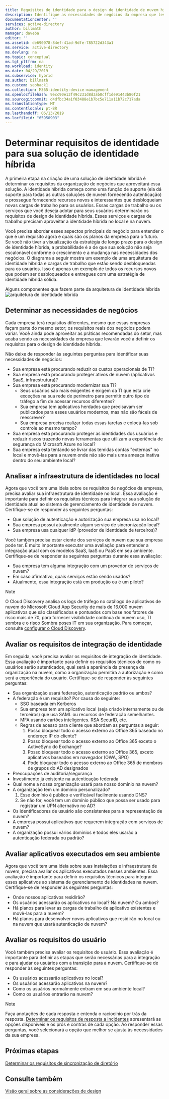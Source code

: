 ```yaml
---
title: Requisitos de identidade para o design de identidade de nuvem híbrida do Azure | Microsoft Docs
description: Identifique as necessidades de negócios da empresa que levarão você definir os requisitos para o design de identidade híbrida.
documentationcenter: ''
services: active-directory
author: billmath
manager: daveba
editor: ''
ms.assetid: de690978-84ef-41ad-9dfe-785722d343a1
ms.service: active-directory
ms.devlang: na
ms.topic: conceptual
ms.tgt_pltfrm: na
ms.workload: identity
ms.date: 04/29/2019
ms.subservice: hybrid
ms.author: billmath
ms.custom: seohack1
ms.collection: M365-identity-device-management
ms.openlocfilehash: 9ecc90e13f49c231d8d3ab0cff1de91443b80f21
ms.sourcegitcommit: d4dfbc34a1f03488e1b7bc5e711a11b72c717ada
ms.translationtype: MT
ms.contentlocale: pt-BR
ms.lasthandoff: 06/13/2019
ms.locfileid: "65950903"
---
```

# <a name="determine-identity-requirements-for-your-hybrid-identity-solution"></a>Determinar requisitos de identidade para sua solução de identidade híbrida
A primeira etapa na criação de uma solução de identidade híbrida é determinar os requisitos da organização de negócios que aproveitará essa solução.  A identidade híbrida começa como uma função de suporte (ela dá suporte para todas as outras soluções de nuvem fornecendo autenticação) e prossegue fornecendo recursos novos e interessantes que desbloqueiam novas cargas de trabalho para os usuários.  Essas cargas de trabalho ou os serviços que você deseja adotar para seus usuários determinarão os requisitos de design de identidade híbrida.  Esses serviços e cargas de trabalho precisam aproveitar a identidade híbrida no local e na nuvem.  

Você precisa abordar esses aspectos principais do negócio para entender o que é um requisito agora e quais são os planos da empresa para o futuro. Se você não tiver a visualização da estratégia de longo prazo para o design de identidade híbrida, a probabilidade é a de que sua solução não seja escalonável conforme o crescimento e a mudança nas necessidades dos negócios. O diagrama a seguir mostra um exemplo de uma arquitetura de identidade híbrida e cargas de trabalho que estão sendo desbloqueadas para os usuários. Isso é apenas um exemplo de todos os recursos novos que podem ser desbloqueados e entregues com uma estratégia de identidade híbrida sólida. 

Alguns componentes que fazem parte da arquitetura de identidade híbrida ![arquitetura de identidade híbrida](./media/plan-hybrid-identity-design-considerations/hybrid-identity-architechture.png)

## <a name="determine-business-needs"></a>Determinar as necessidades de negócios
Cada empresa terá requisitos diferentes, mesmo que essas empresas façam parte do mesmo setor; os requisitos reais dos negócios podem variar. Você ainda pode aproveitar as práticas recomendadas do setor, mas acaba sendo as necessidades da empresa que levarão você a definir os requisitos para o design de identidade híbrida. 

Não deixe de responder às seguintes perguntas para identificar suas necessidades de negócios:

* Sua empresa está procurando reduzir os custos operacionais de TI?
* Sua empresa está procurando proteger ativos de nuvem (aplicativos SaaS, infraestrutura)?
* Sua empresa está procurando modernizar sua TI?
  * Seus usuários são mais exigentes e exigem da TI que esta crie exceções na sua rede de perímetro para permitir outro tipo de tráfego a fim de acessar recursos diferentes?
  * Sua empresa tem aplicativos herdados que precisavam ser publicados para esses usuários modernos, mas não são fáceis de reescrever?
  * Sua empresa precisa realizar todas essas tarefas e colocá-las sob controle ao mesmo tempo?
* Sua empresa está procurando proteger as identidades dos usuários e reduzir riscos trazendo novas ferramentas que utilizam a experiência de segurança do Microsoft Azure no local?
* Sua empresa está tentando se livrar das temidas contas "externas" no local e movê-las para a nuvem onde não são mais uma ameaça inativa dentro do seu ambiente local?

## <a name="analyze-on-premises-identity-infrastructure"></a>Analisar a infraestrutura de identidades no local
Agora que você tem uma ideia sobre os requisitos de negócios da empresa, precisa avaliar sua infraestrutura de identidade no local. Essa avaliação é importante para definir os requisitos técnicos para integrar sua solução de identidade atual ao sistema de gerenciamento de identidade de nuvem. Certifique-se de responder às seguintes perguntas:

* Que solução de autenticação e autorização sua empresa usa no local? 
* Sua empresa possui atualmente algum serviço de sincronização local?
* Sua empresa usa qualquer IdP (provedor de identidade de terceiros)?

Você também precisa estar ciente dos serviços de nuvem que sua empresa pode ter. É muito importante executar uma avaliação para entender a integração atual com os modelos SaaS, IaaS ou PaaS em seu ambiente. Certifique-se de responder às seguintes perguntas durante essa avaliação:

* Sua empresa tem alguma integração com um provedor de serviços de nuvem?
* Em caso afirmativo, quais serviços estão sendo usados?
* Atualmente, essa integração está em produção ou é um piloto?

> [!NOTE]
> O Cloud Discovery analisa os logs de tráfego no catálogo de aplicativos de nuvem do Microsoft Cloud App Security de mais de 16.000 nuvem aplicativos que são classificados e pontuados com base nos fatores de risco mais de 70, para fornecer visibilidade contínua do nuvem uso, TI sombra e o risco Sombra poses IT em sua organização. Para começar, consulte [configurar o Cloud Discovery](/cloud-app-security/set-up-cloud-discovery).
> 
> 

## <a name="evaluate-identity-integration-requirements"></a>Avaliar os requisitos de integração de identidade
Em seguida, você precisa avaliar os requisitos de integração de identidade. Essa avaliação é importante para definir os requisitos técnicos de como os usuários serão autenticados, qual será a aparência da presença da organização na nuvem, como a organização permitirá a autorização e como será a experiência do usuário. Certifique-se de responder às seguintes perguntas:

* Sua organização usará federação, autenticação padrão ou ambos?
* A federação é um requisito?  Por causa do seguinte:
  * SSO baseada em Kerberos
  * Sua empresa tem um aplicativo local (seja criado internamente ou de terceiros) que usa SAML ou recursos de federação semelhantes.
  * MFA usando cartões inteligentes. RSA SecurID, etc.
  * Regras de acesso para cliente que abordam as perguntas a seguir:
    1. Posso bloquear todo o acesso externo ao Office 365 baseado no endereço IP do cliente?
    2. Posso bloquear todo o acesso externo ao Office 365 exceto o ActiveSync do Exchange?
    3. Posso bloquear todo o acesso externo ao Office 365, exceto aplicativos baseados em navegador (OWA, SPO)
    4. Pode bloquear todo o acesso externo ao Office 365 de membros de grupos do AD designados
* Preocupações de auditoria/segurança
* Investimento já existente na autenticação federada
* Qual nome a nossa organização usará para nosso domínio na nuvem?
* A organização tem um domínio personalizado?
  1. Esse domínio é público e verificável facilmente usando DNS?
  2. Se não for, você tem um domínio público que possa ser usado para registrar um UPN alternativo no AD?
* Os identificadores de usuário são consistentes para a representação de nuvem? 
* A empresa possui aplicativos que requerem integração com serviços de nuvem?
* A organização possui vários domínios e todos eles usarão a autenticação federada ou padrão?

## <a name="evaluate-applications-that-run-in-your-environment"></a>Avaliar aplicativos executados em seu ambiente
Agora que você tem uma ideia sobre suas instalações e infraestrutura de nuvem, precisa avaliar os aplicativos executados nesses ambientes. Essa avaliação é importante para definir os requisitos técnicos para integrar esses aplicativos ao sistema de gerenciamento de identidades na nuvem. Certifique-se de responder às seguintes perguntas:

* Onde nossos aplicativos residirão?
* Os usuários acessarão os aplicativos no local?  Na nuvem? Ou ambos?
* Há planos para levar as cargas de trabalho de aplicativo existentes e movê-las para a nuvem?
* Há planos para desenvolver novos aplicativos que residirão no local ou na nuvem que usará autenticação de nuvem?

## <a name="evaluate-user-requirements"></a>Avaliar os requisitos do usuário
Você também precisa avaliar os requisitos do usuário. Essa avaliação é importante para definir as etapas que serão necessárias para a integração e para ajudar os usuários com a transição para a nuvem. Certifique-se de responder às seguintes perguntas:

* Os usuários acessarão aplicativos no local?
* Os usuários acessarão aplicativos na nuvem?
* Como os usuários normalmente entram em seu ambiente local?
* Como os usuários entrarão na nuvem?

> [!NOTE]
> Faça anotações de cada resposta e entenda o raciocínio por trás da resposta. [Determinar os requisitos de resposta a incidentes](plan-hybrid-identity-design-considerations-incident-response-requirements.md) apresentará as opções disponíveis e os prós e contras de cada opção.  Ao responder essas perguntas, você selecionará a opção que melhor se ajusta às necessidades da sua empresa.
> 
> 

## <a name="next-steps"></a>Próximas etapas
[Determinar os requisitos de sincronização de diretório](plan-hybrid-identity-design-considerations-directory-sync-requirements.md)

## <a name="see-also"></a>Consulte também
[Visão geral sobre as considerações de design](plan-hybrid-identity-design-considerations-overview.md)

